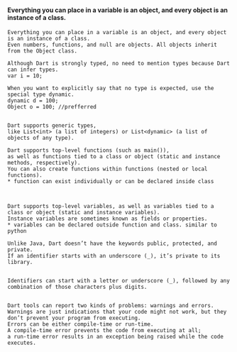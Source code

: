#### Everything you can place in a variable is an object, and every object is an instance of a class. 

    Everything you can place in a variable is an object, and every object is an instance of a class. 
    Even numbers, functions, and null are objects. All objects inherit from the Object class.

    Although Dart is strongly typed, no need to mention types because Dart can infer types. 
    var i = 10;
    
    When you want to explicitly say that no type is expected, use the special type dynamic.
    dynamic d = 100;  
    Object o = 100; //prefferred
    

    Dart supports generic types, 
    like List<int> (a list of integers) or List<dynamic> (a list of objects of any type).

    Dart supports top-level functions (such as main()), 
    as well as functions tied to a class or object (static and instance methods, respectively). 
    You can also create functions within functions (nested or local functions).
    * function can exist individually or can be declared inside class
  


    Dart supports top-level variables, as well as variables tied to a class or object (static and instance variables). 
    Instance variables are sometimes known as fields or properties.
    * variables can be declared outside function and class. similar to python

    Unlike Java, Dart doesn’t have the keywords public, protected, and private. 
    If an identifier starts with an underscore (_), it’s private to its library. 
    
    
    Identifiers can start with a letter or underscore (_), followed by any combination of those characters plus digits.

    
    Dart tools can report two kinds of problems: warnings and errors. 
    Warnings are just indications that your code might not work, but they don’t prevent your program from executing. 
    Errors can be either compile-time or run-time. 
    A compile-time error prevents the code from executing at all; 
    a run-time error results in an exception being raised while the code executes.
